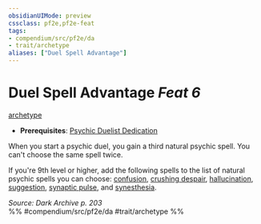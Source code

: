 ```yaml
---
obsidianUIMode: preview
cssclass: pf2e,pf2e-feat
tags:
- compendium/src/pf2e/da
- trait/archetype
aliases: ["Duel Spell Advantage"]
---
```

# Duel Spell Advantage  *Feat 6*  
[archetype](/rules/traits/archetype.md)  

- **Prerequisites**: [Psychic Duelist Dedication](/compendium/feats/psychic-duelist-dedication-da.md)

When you start a psychic duel, you gain a third natural psychic spell. You can't choose the same spell twice.

If you're 9th level or higher, add the following spells to the list of natural psychic spells you can choose: [confusion](/compendium/spells/confusion.md), [crushing despair](/compendium/spells/crushing-despair.md), [hallucination](/compendium/spells/hallucination.md), [suggestion](/compendium/spells/suggestion.md), [synaptic pulse](/compendium/spells/synaptic-pulse.md), and [synesthesia](/compendium/spells/synesthesia.md).

*Source: Dark Archive p. 203*  
%% #compendium/src/pf2e/da #trait/archetype %%